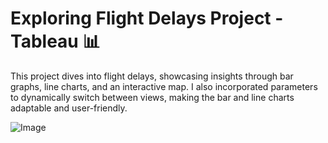 # Exploring Flight Delays Project - Tableau 📊

This project dives into flight delays, showcasing insights through bar graphs, line charts, and an interactive map. I also incorporated parameters to dynamically switch between views, making the bar and line charts adaptable and user-friendly.

![Image](https://github.com/user-attachments/assets/362f98d6-c568-4ba6-88ad-5390c5d4207f)
